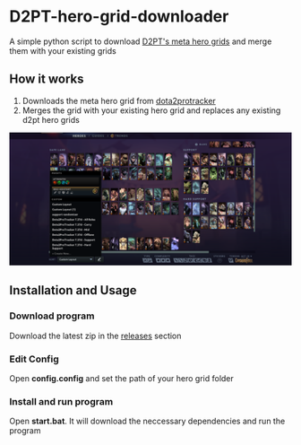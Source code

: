 # D2PT-hero-grid-downloader
A simple python script to download [D2PT's meta hero grids](https://dota2protracker.com/meta-hero-grids) and merge them with your existing grids

## How it works
1. Downloads the meta hero grid from [dota2protracker](https://dota2protracker.com/meta-hero-grids)
2. Merges the grid with your existing hero grid and replaces any existing d2pt hero grids

![Hero Grid Example](https://github.com/existancepy/D2PT-hero-grid-downloader/blob/main/assets/grid)

## Installation and Usage

### Download program
Download the latest zip in the [releases](https://github.com/existancepy/D2PT-hero-grid-downloader/releases) section

### Edit Config
Open **config.config** and set the path of your hero grid folder
### Install and run program
Open **start.bat**. It will download the neccessary dependencies and run the program
